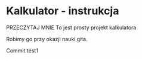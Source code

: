 # Kalkulator - instrukcja
PRZECZYTAJ MNIE
To jest prosty projekt kalkulatora

Robimy go przy okazji nauki gita.

Commit test1